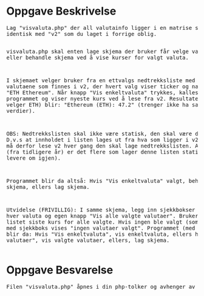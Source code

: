 <h1>Oppgave Beskrivelse</h1>
<pre>
Lag "visvaluta.php" der all valutainfo ligger i en matrise som "v2",
identisk med "v2" som du laget i forrige oblig.

visvaluta.php skal enten lage skjema der bruker får velge valuta,
eller behandle skjema ved å vise kurser for valgt valuta.

I skjemaet velger bruker fra en ettvalgs nedtrekksliste med alle
valutaene som finnes i v2,
der hvert valg viser ticker og navn, f.eks. "ETH Ethereum".
Når knapp "Vis enkeltvaluta" trykkes, kalles samme programmet og
viser nyeste kurs ved å lese fra v2.
Resultatet (hvis jeg velger ETH) blir: "Ethereum (ETH): 47.2"
(trenger ikke ha samme verdier).

OBS: Nedtrekkslisten skal ikke være statisk, den skal være dynamisk.
D.v.s at innholdet i listen lages ut fra hva som ligger i v2.
Programmet må derfor lese v2 hver gang den skal lage nedtrekkslisten.
Av erfaring (fra tidligere år) er det flere som lager denne listen statisk
(og må levere om igjen).

Programmet blir da altså:
Hvis "Vis enkeltvaluta" valgt, behandle skjema, ellers lag skjema.


Utvidelse (FRIVILLIG): I samme skjema, legg inn sjekkbokser
(en for hver valuta og egen knapp "Vis alle valgte valutaer".
Bruker får da listet siste kurs for alle valgte.
Hvis ingen ble valgt (som jo er mulig med sjekkboks vises
"ingen valutaer valgt".
Programmet (med utvidelsen) blir da:  Hvis "Vis enkeltvaluta",
vis enkeltvaluta, ellers hvis "Vis valutaer",
vis valgte valutaer, ellers, lag skjema.
</pre>


<h1>Oppgave Besvarelse</h1>
<pre>
Filen "visvaluta.php" åpnes i din php-tolker og avhenger av å ha "data.inc.php" i samme mappe
</pre>
